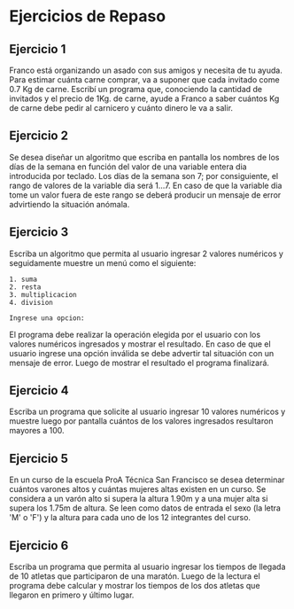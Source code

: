 # Ejercicios de Repaso

## Ejercicio 1

Franco está organizando un asado con sus amigos y necesita de tu ayuda. Para estimar cuánta carne comprar, va a suponer que cada invitado come 0.7 Kg de carne. Escribí un programa que, conociendo la cantidad de invitados y el precio de 1Kg. de carne, ayude a Franco a saber cuántos Kg de carne debe pedir al carnicero y cuánto dinero le va a salir.


## Ejercicio 2

Se desea diseñar un algoritmo que escriba en pantalla los nombres de los días de la semana en función del valor de una variable entera dia introducida por teclado. Los días de la semana son 7; por consiguiente, el rango de valores de la variable dia será 1...7. En caso de que la variable dia tome un valor fuera de este rango se deberá producir un mensaje de error advirtiendo la situación anómala.


## Ejercicio 3

Escriba un algoritmo que permita al usuario ingresar 2 valores numéricos y seguidamente muestre un menú como el siguiente:
```
1. suma
2. resta
3. multiplicacion
4. division

Ingrese una opcion:
```
El programa debe realizar la operación elegida por el usuario con los valores numéricos ingresados y mostrar el resultado. En caso de que el usuario ingrese una opción inválida se debe advertir tal situación con un mensaje de error. Luego de mostrar el resultado el programa finalizará.


## Ejercicio 4

Escriba un programa que solicite al usuario ingresar 10 valores numéricos y muestre luego por pantalla cuántos de los valores ingresados resultaron mayores a 100.


## Ejercicio 5

En un curso de la escuela ProA Técnica San Francisco se desea determinar cuántos varones altos y cuántas mujeres altas existen en un curso. Se considera a un varón alto si supera la altura 1.90m y a una mujer alta si supera los 1.75m de altura. Se leen como datos de entrada el sexo (la letra 'M' o 'F') y la altura para cada uno de los 12 integrantes del curso.

## Ejercicio 6

Escriba un programa que permita al usuario ingresar los tiempos de llegada de 10 atletas que participaron de una maratón. Luego de la lectura el programa debe calcular y mostrar los tiempos de los dos atletas que llegaron en primero y último lugar.






